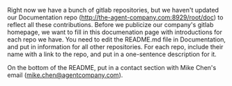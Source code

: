 Right now we have a bunch of gitlab repositories, but we haven't updated our Documentation repo (http://the-agent-company.com:8929/root/doc) to reflect all these contributions. Before we publicize our company's gitlab homepage, we want to fill in this documenation page with introductions for each repo we have. You need to edit the README.md file in Documentation, and put in information for all other repositories. For each repo, include their name with a link to the repo, and put in a one-sentence description for it.

On the bottom of the README, put in a contact section with Mike Chen's email (mike.chen@agentcompany.com).